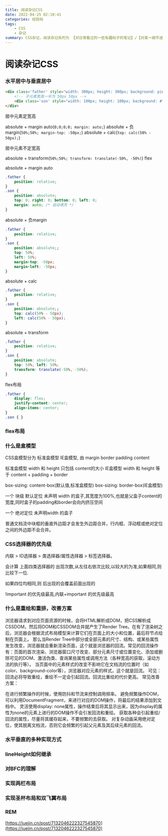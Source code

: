 ```yaml
---
title: 阅读杂记CSS
date: 2022-04-25 02:10:41
categories: 经验帖
tags:
    - CSS
    - 杂记
summary: CSS杂记，阅读杂记系列为 【对日常看过的一些有趣帖子的笔记】/【对某一细节进行搜索深入了解后的分析】/【对某一技术原理架构分析后的脑图】，总贴记录 待研究的知识点 及 小知识点，分贴记录大知识点
---
```


# 阅读杂记CSS

### 水平居中与垂直居中
```html
<div class='father' style="width: 300px; height: 300px; background: pink;">
    <!-- 子元素宽高一半为 50px 50px -->
    <div class='son' style="width: 100px; height: 100px; background: #ff00dd;"></div>
</div>
```
居中元素定宽高

absolute + margin auto(`0;0;0;0; margin: auto;`)
absolute + 负margin(`50%;50%; margin-top: -50px;`)
absolute + calc(`top: calc(50% - 50px);`)

居中元素不定宽高

absolute + transform(`50%;50%; transform: translate(-50%, -50%)`)
flex

absolute + margin auto
```css
.father {
    position: relative;
}
.son {
    position: absolute;
    top: 0; right: 0; bottom: 0; left: 0;
    margin: auto; /* 自动填充 */
}
```

absolute + 负margin
```css
.father {
    position: relative;
}
.son {
    position: absolute;;
    top: 50%;
    left: 50%;
    margin-top: -50px;
    margin-left: -50px;
}
```

absolute + calc
```css
.father {
    position: relative;
}
.son {
    position: absolute;;
    top: calc(50% - 50px);
    left: calc(50% - 50px);
}
```

absolute + transform
```css
.father {
    position: relative;
}
.son {
    position: absolute;
    top: 50%; left: 50%;
    transform: translate(-50%, -50%);
}
```

flex布局
```css
.father {
    display: flex;
    justify-content: center;
    align-items: center;
}
.son { }
```

### flex布局




### 什么是盒模型

CSS盒模型分为 标准盒模型 IE盒模型, 由 margin border padding content

标准盒模型 width 和 height 只包括 content的大小
IE盒模型 width 和 height 等于 content + padding + border

box-sizing: content-box(默认值,标准盒模型)
box-sizing: border-box(IE盒模型)

一个 块级 默认定位 未声明 width 的盒子,其宽度为100%,也就是父盒子content的宽度,同时盒子的padding和border会向内挤压空间

一个 绝对定位 未声明width 的盒子

普通文档流中块框的垂直外边距才会发生外边距合并，行内框、浮动框或绝对定位之间的外边距不会合并。

### CSS选择器的优先级

内联 > ID选择器 > 类选择器/属性选择器 > 标签选择器。

会计算 上面四类选择器的 出现次数,从左往右依次比较,以较大的为准,如果相同,则比较下一位.

如果四位均相同,则 后出现的会覆盖前面出现的

!important 的优先级最高,内联+important 的优先级最高

### 什么是重绘和重排，改善方案
浏览器请求到对应页面资源的时候，会将HTML解析成DOM，把CSS解析成CSSDOM，然后将DOM和CSSDOM合并就产生了Render Tree。在有了渲染树之后，浏览器会根据流式布局模型来计算它们在页面上的大小和位置，最后将节点绘制在页面上。
那么当Render Tree中部分或全部元素的尺寸、结构、或某些属性发生改变，浏览器就会重新渲染页面，这个就是浏览器的回流。常见的回流操作有：页面的首次渲染、浏览器窗口尺寸改变、部分元素尺寸或位置变化、添加或删除可见的DOM、激活伪类、查询某些属性或调用方法（各种宽高的获取，滚动方法的执行等）。
当页面中的元素样式的改变不影响它在文档流的位置时（如color、background-color等），浏览器对应元素的样式，这个就是回流。
可见：回流必将导致重绘，重绘不一定会引起回流。回流比重绘的代价更高。
常见改善方案：

在进行频繁操作的时候，使用防抖和节流来控制调用频率。
避免频繁操作DOM，可以利用DocumentFragment，来进行对应的DOM操作，将最后的结果添加到文档中。
灵活使用display: none属性，操作结束后将其显示出来，因为display的属性为none的元素上进行的DOM操作不会引发回流和重绘。
获取各种会引起重绘/回流的属性，尽量将其缓存起来，不要频繁的去获取。
对复杂动画采用绝对定位，使其脱离文档流，否则它会频繁的引起父元素及其后续元素的回流。



### 水平垂直的多种实现方式



### lineHeight如何继承


### 对BFC的理解

### 实现两栏布局

### 实现圣杯布局和双飞翼布局


### REM
[https://juejin.cn/post/7132046222327545870](https://juejin.cn/post/7132046222327545870)